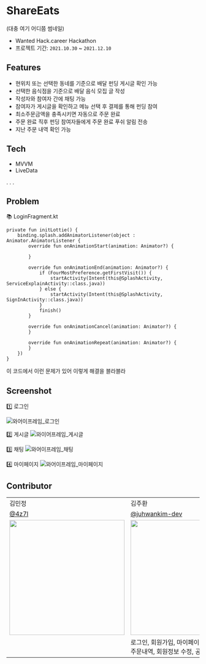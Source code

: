 # ShareEats
(대충 여기 어디쯤 썸네일)
- Wanted Hack.career Hackathon
- 프로젝트 기간: `2021.10.30` ~ `2021.12.10`

## Features
- 현위치 또는 선택한 동네를 기준으로 배달 펀딩 게시글 확인 가능
- 선택한 음식점을 기준으로 배달 음식 모집 글 작성
- 작성자와 참여자 간에 채팅 가능
- 참여자가 게시글을 확인하고 메뉴 선택 후 결제를 통해 펀딩 참여
- 최소주문금액을 충족시키면 자동으로 주문 완료
- 주문 완료 직후 펀딩 참여자들에게 주문 완료 푸쉬 알림 전송
- 지난 주문 내역 확인 가능

## Tech
- MVVM
- LiveData

.
.
.


## Problem

📚 LoginFragment.kt
```
private fun initLottie() {
    binding.splash.addAnimatorListener(object : Animator.AnimatorListener {
        override fun onAnimationStart(animation: Animator?) {

        }

        override fun onAnimationEnd(animation: Animator?) {
            if (FourMostPreference.getFirstVisit()) {
                startActivity(Intent(this@SplashActivity, ServiceExplainActivity::class.java))
            } else {
                startActivity(Intent(this@SplashActivity, SignInActivity::class.java))
            }
            finish()
        }

        override fun onAnimationCancel(animation: Animator?) {
        }

        override fun onAnimationRepeat(animation: Animator?) {
        }
    })
}
```
이 코드에서 이런 문제가 있어 이렇게 해결을 블라블라

## Screenshot

1️⃣ 로그인

![와어이프레임_로그인](https://user-images.githubusercontent.com/76620764/145572789-9a08a954-d013-4f92-b4ba-b60773a08f2b.jpg)
<br>

2️⃣ 게시글
![와이어프레임_게시글](https://user-images.githubusercontent.com/76620764/145572911-2acfd1c3-c3f2-486b-a171-e75d40bf4f63.jpg)
<br>

3️⃣ 채팅
![와어이프레임_채팅](https://user-images.githubusercontent.com/76620764/145572935-1a1324c2-c700-4c77-bcf8-155949b0317d.jpg)
<br>

4️⃣ 마이페이지
![와어이프레임_마이페이지](https://user-images.githubusercontent.com/76620764/145572953-9050a6b2-768d-4b51-b494-5d9223e9310a.jpg)
<br>

## Contributor
<table class="tg">
<tbody>
    <tr>
        <td>김민정</td>
        <td>김주환</td>
        <td>나요셉</td>
        <td>백동열</td>
    </tr>
    <tr>
        <td><a href="">@4z7l</a></td>
        <td><a href="https://github.com/juhwankim-dev">@juhwankim-dev</a></td>
        <td><a href="">@sgh002400</a></td>
        <td><a href="">@sgh002400</a></td>
    </tr>
    <tr>
        <td><img src="" width="300px"/></td>
        <td><img src="https://user-images.githubusercontent.com/76620764/145577637-1cb20f92-d076-4e3f-91d4-9719a1621542.jpg"  width="300px"/></td>
        <td><img src=""  width="300px"/></td>
        <td><img src=""  width="300px"/></td>
    </tr>
    <tr>
        <td></td>
        <td>로그인, 회원가입, 마이페이지<br>주문내역, 회원정보 수정, 공지사항</td>
        <td></td>
        <td></td>
    </tr>
</tbody>
</table>
